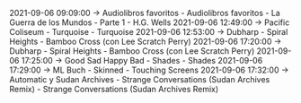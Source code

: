 2021-09-06 09:09:00 -> Audiolibros favoritos - Audiolibros favoritos - La Guerra de los Mundos - Parte 1 - H.G. Wells
2021-09-06 12:49:00 -> Pacific Coliseum - Turquoise - Turquoise
2021-09-06 12:53:00 -> Dubharp - Spiral Heights - Bamboo Cross (con Lee Scratch Perry)
2021-09-06 17:20:00 -> Dubharp - Spiral Heights - Bamboo Cross (con Lee Scratch Perry)
2021-09-06 17:25:00 -> Good Sad Happy Bad - Shades - Shades
2021-09-06 17:29:00 -> ML Buch - Skinned - Touching Screens
2021-09-06 17:32:00 -> Automatic y Sudan Archives - Strange Conversations (Sudan Archives Remix) - Strange Conversations (Sudan Archives Remix)
